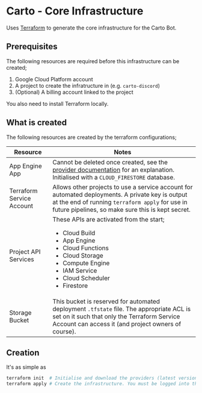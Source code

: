 # Carto - Core Infrastructure

Uses [Terraform](terraform.io) to generate the core infrastructure for the Carto Bot.

## Prerequisites

The following resources are required before this infrastructure can be created;

1. Google Cloud Platform account
2. A project to create the infratructure in (e.g. `carto-discord`)
3. (Optional) A billing account linked to the project

You also need to install Terraform locally.

## What is created

The following resources are created by the terraform configurations;

| Resource                  | Notes                                                                                                                                                                                                                                      |
| ------------------------- | ------------------------------------------------------------------------------------------------------------------------------------------------------------------------------------------------------------------------------------------ |
| App Engine App            | Cannot be deleted once created, see the [provider documentation](https://registry.terraform.io/providers/hashicorp/google/latest/docs/resources/app_engine_application) for an explanation. Initialised with a `CLOUD_FIRESTORE` database. |
| Terraform Service Account | Allows other projects to use a service account for automated deployments. A private key is output at the end of running `terraform apply` for use in future pipelines, so make sure this is kept secret.                                   |
| Project API Services      | These APIs are activated from the start; <br/><ul><li>Cloud Build</li><li>App Engine</li><li>Cloud Functions</li><li>Cloud Storage</li><li>Compute Engine</li><li>IAM Service</li><li>Cloud Scheduler</li><li>Firestore</li></ul>          |
| Storage Bucket            | This bucket is reserved for automated deployment `.tfstate` file. The appropriate ACL is set on it such that only the Terraform Service Account can access it (and project owners of course).                                              |

## Creation

It's as simple as

```bash
terraform init  # Initialise and download the providers (latest version)
terraform apply # Create the infrastructure. You must be logged into the gcloud cli
```
